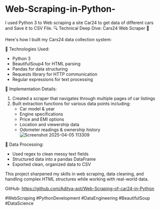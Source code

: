 # Web-Scraping-in-Python-
I used Python 3  to Web scraping a site  Car24  to get data of different  cars and Save it to CSV File. 
🔍 Technical Deep Dive: Cars24 Web Scraper 🐍

Here's how I built my Cars24 data collection system:

📌 Technologies Used:
- Python 3
- BeautifulSoup4 for HTML parsing
- Pandas for data structuring
- Requests library for HTTP communication
- Regular expressions for text processing

📌 Implementation Details:
1. Created a scraper that navigates through multiple pages of car listings
2. Built extraction functions for various data points including:
   - Car model & year
   - Engine specifications
   - Price and EMI options
   - Location and viewership data
   - Odometer readings & ownership history
![Screenshot 2025-04-05 113309](https://github.com/user-attachments/assets/f6009d23-bee3-4172-8f50-b2bad893cda0)

📌 Data Processing:
- Used regex to clean messy text fields
- Structured data into a pandas DataFrame
- Exported clean, organized data to CSV

This project sharpened my skills in web scraping, data cleaning, and handling complex HTML structures while working with real-world data.

GitHub: https://github.com/Aditya-aot/Web-Scraping-of-car24-in-Python

#WebScraping #PythonDevelopment #DataEngineering #BeautifulSoup #DataScience

